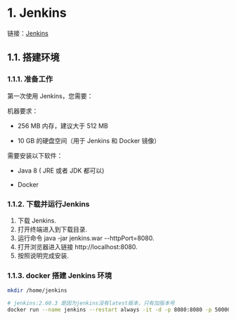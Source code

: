 # 1. Jenkins
链接：[Jenkins](https://www.jenkins.io/zh/doc/tutorials/)

## 1.1. 搭建环境
### 1.1.1. 准备工作
第一次使用 Jenkins，您需要：
    
机器要求：

- 256 MB 内存，建议大于 512 MB

- 10 GB 的硬盘空间（用于 Jenkins 和 Docker 镜像）

需要安装以下软件：
     
- Java 8 ( JRE 或者 JDK 都可以)

- Docker
    
### 1.1.2. 下载并运行Jenkins
1. 下载 Jenkins.
2. 打开终端进入到下载目录.
3. 运行命令 java -jar jenkins.war --httpPort=8080.
4. 打开浏览器进入链接 http://localhost:8080.
5. 按照说明完成安装.

### 1.1.3. docker 搭建 Jenkins 环境
```bash
mkdir /home/jenkins

# jenkins:2.60.3 是因为jenkins没有latest版本，只有加版本号
docker run --name jenkins --restart always -it -d -p 8080:8080 -p 50000:50000 -v /home/jenkins:/var/jenkins_home jenkins:2.60.3
```
